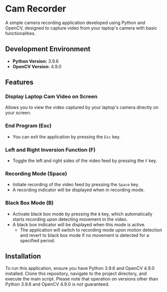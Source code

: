 # Cam Recorder

A simple camera recording application developed using Python and OpenCV, designed to capture video from your laptop's camera with basic functionalities.

## Development Environment
- **Python Version:** 3.9.6
- **OpenCV Version:** 4.9.0

## Features

### Display Laptop Cam Video on Screen
Allows you to view the video captured by your laptop's camera directly on your screen.

### End Program (Esc)
- You can exit the application by pressing the `Esc` key.

### Left and Right Inversion Function (F)
- Toggle the left and right sides of the video feed by pressing the `F` key.

### Recording Mode (Space)
- Initiate recording of the video feed by pressing the `Space` key.
- A recording indicator will be displayed when in recording mode.

### Black Box Mode (B)
- Activate black box mode by pressing the `B` key, which automatically starts recording upon detecting movement in the video.
- A black box indicator will be displayed when this mode is active.
    - The application will switch to recording mode upon motion detection and revert to black box mode if no movement is detected for a specified period.

## Installation

To run this application, ensure you have Python 3.9.6 and OpenCV 4.9.0 installed. Clone this repository, navigate to the project directory, and execute the main script. Please note that operation on versions other than Python 3.9.6 and OpenCV 4.9.0 is not guaranteed.
